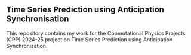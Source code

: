 ## Time Series Prediction using Anticipation Synchronisation

This repository contains my work for the Copmutational Physics Projects (CPP) 2024-25 project on Time Series Prediction using Anticipation Synchronisation.